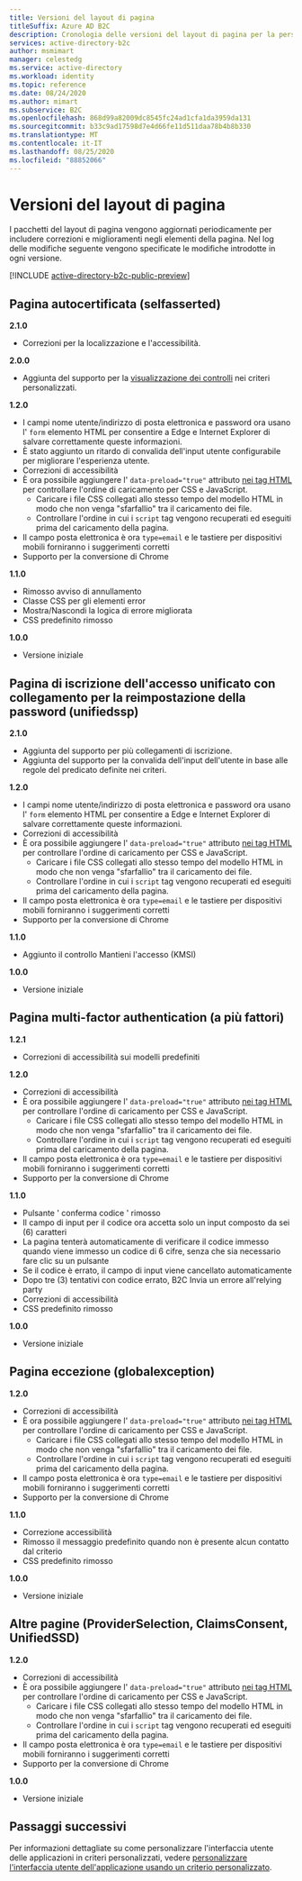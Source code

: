 ```yaml
---
title: Versioni del layout di pagina
titleSuffix: Azure AD B2C
description: Cronologia delle versioni del layout di pagina per la personalizzazione dell'interfaccia utente nei criteri personalizzati.
services: active-directory-b2c
author: msmimart
manager: celestedg
ms.service: active-directory
ms.workload: identity
ms.topic: reference
ms.date: 08/24/2020
ms.author: mimart
ms.subservice: B2C
ms.openlocfilehash: 868d99a82009dc8545fc24ad1cfa1da3959da131
ms.sourcegitcommit: b33c9ad17598d7e4d66fe11d511daa78b4b8b330
ms.translationtype: MT
ms.contentlocale: it-IT
ms.lasthandoff: 08/25/2020
ms.locfileid: "88852066"
---
```

# <a name="page-layout-versions"></a>Versioni del layout di pagina

I pacchetti del layout di pagina vengono aggiornati periodicamente per includere correzioni e miglioramenti negli elementi della pagina. Nel log delle modifiche seguente vengono specificate le modifiche introdotte in ogni versione.

[!INCLUDE [active-directory-b2c-public-preview](../../includes/active-directory-b2c-public-preview.md)]

## <a name="self-asserted-page-selfasserted"></a>Pagina autocertificata (selfasserted)

**2.1.0**

- Correzioni per la localizzazione e l'accessibilità.

**2.0.0**

- Aggiunta del supporto per la [visualizzazione dei controlli](display-controls.md) nei criteri personalizzati.

**1.2.0**

- I campi nome utente/indirizzo di posta elettronica e password ora usano l' `form` elemento HTML per consentire a Edge e Internet Explorer di salvare correttamente queste informazioni.
- È stato aggiunto un ritardo di convalida dell'input utente configurabile per migliorare l'esperienza utente.
-  Correzioni di accessibilità
- È ora possibile aggiungere l' `data-preload="true"` attributo [nei tag HTML](custom-policy-ui-customization.md#guidelines-for-using-custom-page-content) per controllare l'ordine di caricamento per CSS e JavaScript.
  - Caricare i file CSS collegati allo stesso tempo del modello HTML in modo che non venga "sfarfallio" tra il caricamento dei file.
  - Controllare l'ordine in cui i `script` tag vengono recuperati ed eseguiti prima del caricamento della pagina.
- Il campo posta elettronica è ora `type=email` e le tastiere per dispositivi mobili forniranno i suggerimenti corretti
- Supporto per la conversione di Chrome

**1.1.0**

- Rimosso avviso di annullamento
- Classe CSS per gli elementi error
- Mostra/Nascondi la logica di errore migliorata
- CSS predefinito rimosso

**1.0.0**

- Versione iniziale

## <a name="unified-sign-in-sign-up-page-with-password-reset-link-unifiedssp"></a>Pagina di iscrizione dell'accesso unificato con collegamento per la reimpostazione della password (unifiedssp)

**2.1.0**

- Aggiunta del supporto per più collegamenti di iscrizione.
- Aggiunta del supporto per la convalida dell'input dell'utente in base alle regole del predicato definite nei criteri.

**1.2.0**

- I campi nome utente/indirizzo di posta elettronica e password ora usano l' `form` elemento HTML per consentire a Edge e Internet Explorer di salvare correttamente queste informazioni.
-  Correzioni di accessibilità
- È ora possibile aggiungere l' `data-preload="true"` attributo [nei tag HTML](custom-policy-ui-customization.md#guidelines-for-using-custom-page-content) per controllare l'ordine di caricamento per CSS e JavaScript.
  - Caricare i file CSS collegati allo stesso tempo del modello HTML in modo che non venga "sfarfallio" tra il caricamento dei file.
  - Controllare l'ordine in cui i `script` tag vengono recuperati ed eseguiti prima del caricamento della pagina.
- Il campo posta elettronica è ora `type=email` e le tastiere per dispositivi mobili forniranno i suggerimenti corretti
- Supporto per la conversione di Chrome

**1.1.0**

- Aggiunto il controllo Mantieni l'accesso (KMSI)

**1.0.0**

- Versione iniziale

## <a name="mfa-page-multifactor"></a>Pagina multi-factor authentication (a più fattori)

**1.2.1**

- Correzioni di accessibilità sui modelli predefiniti

**1.2.0**

-  Correzioni di accessibilità
- È ora possibile aggiungere l' `data-preload="true"` attributo [nei tag HTML](custom-policy-ui-customization.md#guidelines-for-using-custom-page-content) per controllare l'ordine di caricamento per CSS e JavaScript.
  - Caricare i file CSS collegati allo stesso tempo del modello HTML in modo che non venga "sfarfallio" tra il caricamento dei file.
  - Controllare l'ordine in cui i `script` tag vengono recuperati ed eseguiti prima del caricamento della pagina.
- Il campo posta elettronica è ora `type=email` e le tastiere per dispositivi mobili forniranno i suggerimenti corretti
- Supporto per la conversione di Chrome

**1.1.0**

- Pulsante ' conferma codice ' rimosso
- Il campo di input per il codice ora accetta solo un input composto da sei (6) caratteri
- La pagina tenterà automaticamente di verificare il codice immesso quando viene immesso un codice di 6 cifre, senza che sia necessario fare clic su un pulsante
- Se il codice è errato, il campo di input viene cancellato automaticamente
- Dopo tre (3) tentativi con codice errato, B2C Invia un errore all'relying party
-  Correzioni di accessibilità
- CSS predefinito rimosso

**1.0.0**

- Versione iniziale

## <a name="exception-page-globalexception"></a>Pagina eccezione (globalexception)

**1.2.0**

-  Correzioni di accessibilità
- È ora possibile aggiungere l' `data-preload="true"` attributo [nei tag HTML](custom-policy-ui-customization.md#guidelines-for-using-custom-page-content) per controllare l'ordine di caricamento per CSS e JavaScript.
  - Caricare i file CSS collegati allo stesso tempo del modello HTML in modo che non venga "sfarfallio" tra il caricamento dei file.
  - Controllare l'ordine in cui i `script` tag vengono recuperati ed eseguiti prima del caricamento della pagina.
- Il campo posta elettronica è ora `type=email` e le tastiere per dispositivi mobili forniranno i suggerimenti corretti
- Supporto per la conversione di Chrome

**1.1.0**

- Correzione accessibilità
- Rimosso il messaggio predefinito quando non è presente alcun contatto dal criterio
- CSS predefinito rimosso

**1.0.0**

- Versione iniziale

## <a name="other-pages-providerselection-claimsconsent-unifiedssd"></a>Altre pagine (ProviderSelection, ClaimsConsent, UnifiedSSD)

**1.2.0**

-  Correzioni di accessibilità
- È ora possibile aggiungere l' `data-preload="true"` attributo [nei tag HTML](custom-policy-ui-customization.md#guidelines-for-using-custom-page-content) per controllare l'ordine di caricamento per CSS e JavaScript.
  - Caricare i file CSS collegati allo stesso tempo del modello HTML in modo che non venga "sfarfallio" tra il caricamento dei file.
  - Controllare l'ordine in cui i `script` tag vengono recuperati ed eseguiti prima del caricamento della pagina.
- Il campo posta elettronica è ora `type=email` e le tastiere per dispositivi mobili forniranno i suggerimenti corretti
- Supporto per la conversione di Chrome

**1.0.0**

- Versione iniziale

## <a name="next-steps"></a>Passaggi successivi

Per informazioni dettagliate su come personalizzare l'interfaccia utente delle applicazioni in criteri personalizzati, vedere [personalizzare l'interfaccia utente dell'applicazione usando un criterio personalizzato](custom-policy-ui-customization.md).
